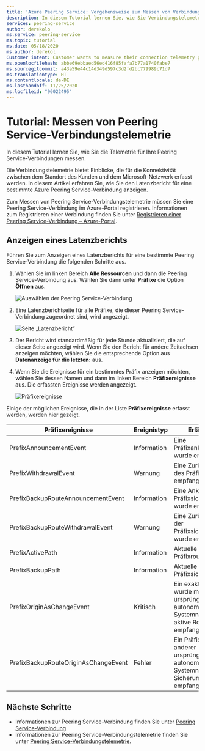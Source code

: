 ```yaml
---
title: 'Azure Peering Service: Vorgehensweise zum Messen von Verbindungstelemetrie '
description: In diesem Tutorial lernen Sie, wie Sie Verbindungstelemetrie messen.
services: peering-service
author: derekolo
ms.service: peering-service
ms.topic: tutorial
ms.date: 05/18/2020
ms.author: derekol
Customer intent: Customer wants to measure their connection telemetry per prefix to Microsoft services with Azure Peering Service.
ms.openlocfilehash: abbe69ebbaed56ed416f85fafa7b77a1740fabe7
ms.sourcegitcommit: a43a59e44c14d349d597c3d2fd2bc779989c71d7
ms.translationtype: HT
ms.contentlocale: de-DE
ms.lasthandoff: 11/25/2020
ms.locfileid: "96022495"
---
```

# <a name="tutorial-measure-peering-service-connection-telemetry"></a>Tutorial: Messen von Peering Service-Verbindungstelemetrie

 In diesem Tutorial lernen Sie, wie Sie die Telemetrie für Ihre Peering Service-Verbindungen messen.
 
 Die Verbindungstelemetrie bietet Einblicke, die für die Konnektivität zwischen dem Standort des Kunden und dem Microsoft-Netzwerk erfasst werden. In diesem Artikel erfahren Sie, wie Sie den Latenzbericht für eine bestimmte Azure Peering Service-Verbindung anzeigen. 

Zum Messen von Peering Service-Verbindungstelemetrie müssen Sie eine Peering Service-Verbindung im Azure-Portal registrieren. Informationen zum Registrieren einer Verbindung finden Sie unter [Registrieren einer Peering Service-Verbindung – Azure-Portal](azure-portal.md).


## <a name="view-a-latency-report"></a>Anzeigen eines Latenzberichts

Führen Sie zum Anzeigen eines Latenzberichts für eine bestimmte Peering Service-Verbindung die folgenden Schritte aus.

1. Wählen Sie im linken Bereich **Alle Ressourcen** und dann die Peering Service-Verbindung aus. Wählen Sie dann unter **Präfixe** die Option **Öffnen** aus. 

   ![Auswählen der Peering Service-Verbindung](./media/peering-service-measure/peering-service-measure-menu.png)

2. Eine Latenzberichtseite für alle Präfixe, die dieser Peering Service-Verbindung zugeordnet sind, wird angezeigt. 

      ![Seite „Latenzbericht“](./media/peering-service-measure/peering-service-latency-report.png)

3. Der Bericht wird standardmäßig für jede Stunde aktualisiert, die auf dieser Seite angezeigt wird. Wenn Sie den Bericht für andere Zeitachsen anzeigen möchten, wählen Sie die entsprechende Option aus **Datenanzeige für die letzten:** aus. 

4. Wenn Sie die Ereignisse für ein bestimmtes Präfix anzeigen möchten, wählen Sie dessen Namen und dann im linken Bereich **Präfixereignisse** aus. Die erfassten Ereignisse werden angezeigt.


   ![Präfixereignisse](./media/peering-service-measure/peering-service-prefix-event.png)

 Einige der möglichen Ereignisse, die in der Liste **Präfixereignisse** erfasst werden, werden hier gezeigt.

| **Präfixereignisse** | **Ereignistyp**|**Erläuterung**|
|-----------|---------|---------|
| PrefixAnnouncementEvent |Information|Eine Präfixankündigung wurde empfangen.|
| PrefixWithdrawalEvent|Warnung| Eine Zurücknahme des Präfixes wurde empfangen. |
| PrefixBackupRouteAnnouncementEvent |Information|Eine Ankündigung der Präfixsicherungsroute wurde empfangen. |
| PrefixBackupRouteWithdrawalEvent|Warnung|Eine Zurücknahme der Präfixsicherungsroute wurde empfangen. |
| PrefixActivePath |Information| Aktuelle aktive Präfixroute   |
| PrefixBackupPath | Information|Aktuelle Präfixsicherungsroute   |
| PrefixOriginAsChangeEvent|Kritisch| Ein exaktes Präfix wurde mit anderer ursprünglicher autonomer Systemnummer (für aktive Route) empfangen.| 
| PrefixBackupRouteOriginAsChangeEvent  | Fehler|Ein Präfix wurde mit anderer ursprünglicher autonomer Systemnummer (für Sicherungsroute) empfangen.  |

## <a name="next-steps"></a>Nächste Schritte

- Informationen zur Peering Service-Verbindung finden Sie unter [Peering Service-Verbindung](connection.md).
- Informationen zur Peering Service-Verbindungstelemetrie finden Sie unter [Peering Service-Verbindungstelemetrie](connection-telemetry.md).